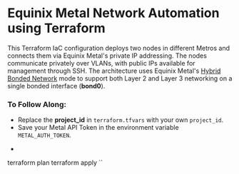 # Equinix Metal Network Automation using Terraform

This Terraform IaC configuration deploys two nodes in different Metros and connects them via Equinix Metal's private IP addressing. The nodes communicate privately over VLANs, with public IPs available for management through SSH. The architecture uses Equinix Metal's [Hybrid Bonded Network](https://deploy.equinix.com/developers/docs/metal/layer2-networking/hybrid-bonded-mode/) mode to support both Layer 2 and Layer 3 networking on a single bonded interface (**bond0**).

### To Follow Along:

* Replace the **project_id** in `terraform.tfvars` with your own `project_id`.
* Save your Metal API Token in the environment variable `METAL_AUTH_TOKEN`.
*  ````bash
terraform plan
terraform apply
``
